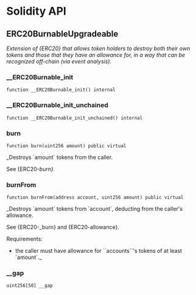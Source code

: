 # Solidity API

## ERC20BurnableUpgradeable

_Extension of {ERC20} that allows token holders to destroy both their own
tokens and those that they have an allowance for, in a way that can be
recognized off-chain (via event analysis)._

### __ERC20Burnable_init

```solidity
function __ERC20Burnable_init() internal
```

### __ERC20Burnable_init_unchained

```solidity
function __ERC20Burnable_init_unchained() internal
```

### burn

```solidity
function burn(uint256 amount) public virtual
```

_Destroys &#x60;amount&#x60; tokens from the caller.

See {ERC20-_burn}._

### burnFrom

```solidity
function burnFrom(address account, uint256 amount) public virtual
```

_Destroys &#x60;amount&#x60; tokens from &#x60;account&#x60;, deducting from the caller&#x27;s
allowance.

See {ERC20-_burn} and {ERC20-allowance}.

Requirements:

- the caller must have allowance for &#x60;&#x60;accounts&#x60;&#x60;&#x27;s tokens of at least
&#x60;amount&#x60;._

### __gap

```solidity
uint256[50] __gap
```


